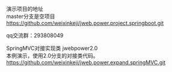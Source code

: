 演示项目的地址    
master分支是空项目   
https://github.com/weixinkeji/jweb.power.project.springboot.git   
   
qq交流群：293808049


   
SpringMVC对接实现类    jwebpower2.0  
本例演示，使用2.0分支的对接类代码。
https://github.com/weixinkeji/jweb.power.expand.springMVC.git